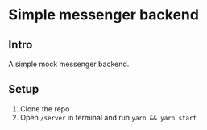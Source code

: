 # Simple messenger backend

## Intro

A simple mock messenger backend.

## Setup

1. Clone the repo
2. Open `/server` in terminal and run `yarn && yarn start`